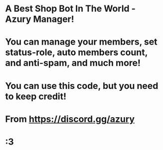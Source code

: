 # A Best Shop Bot In The World - Azury Manager!

# You can manage your members, set status-role, auto members count, and anti-spam, and much more!

# You can use this code, but you need to keep credit!

# From https://discord.gg/azury

# :3
